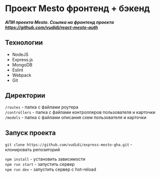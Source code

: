 # Проект Mesto фронтенд + бэкенд
##### АПИ проекта Mesto. Ссылка на фронтенд проекта https://github.com/vudidi/react-mesto-auth #####

## Технологии ##
* NodeJS
* Express.js
* MongoDB
* Eslint
* Webpack
* Git

## Директории

`/routes` - папка с файлами роутера  
`/controllers` - папка с файлами контроллеров пользователя и карточки   
`/models` - папка с файлами описания схем пользователя и карточки  

## Запуск проекта

`git clone https://github.com/vudidi/express-mesto-gha.git` - клонировать репозиторий

`npm install` - установить зависимости  
`npm run start` - запустить сервер  
`npm run dev` - запустить сервер с hot-reload  
